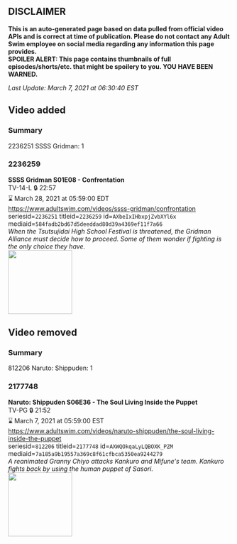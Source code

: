 ## DISCLAIMER
**This is an auto-generated page based on data pulled from official video APIs and is correct at time of publication. Please do not contact any Adult Swim employee on social media regarding any information this page provides.**  
**SPOILER ALERT: This page contains thumbnails of full episodes/shorts/etc. that might be spoilery to you. YOU HAVE BEEN WARNED.**  

_Last Update: March 7, 2021 at 06:30:40 EST_
## Video added
### Summary
2236251 SSSS Gridman: 1  
### 2236259
**SSSS Gridman S01E08 - Confrontation**  
TV-14-L 🔒 22:57  
⌛ March 28, 2021 at 05:59:00 EDT  
https://www.adultswim.com/videos/ssss-gridman/confrontation  
seriesid=`2236251` titleid=`2236259` id=`AXbeIxIHbxpjZvbXYl6x` mediaid=`584fadb2bd67d5deeddad80d39a4369ef11f7a66`  
_When the Tsutsujidai High School Festival is threatened, the Gridman Alliance must decide how to proceed. Some of them wonder if fighting is the only choice they have._  
<a href="https://media.cdn.adultswim.com/uploads/20210107/thumbnails/2_21171336463-SSSS_Gridman_008.jpg"><img src="https://media.cdn.adultswim.com/uploads/20210107/thumbnails/2_21171336463-SSSS_Gridman_008.jpg" height="144px" /></a>
## Video removed
### Summary
812206 Naruto: Shippuden: 1  
### 2177748
**Naruto: Shippuden S06E36 - The Soul Living Inside the Puppet**  
TV-PG 🔒 21:52  
⌛ March 7, 2021 at 05:59:00 EST  
https://www.adultswim.com/videos/naruto-shippuden/the-soul-living-inside-the-puppet  
seriesid=`812206` titleid=`2177748` id=`AXWQOkqaLyLQBOXK_PZM` mediaid=`7a185a9b19557a369c8f61cfbca5350ea9244279`  
_A reanimated Granny Chiyo attacks Kankuro and Mifune's team. Kankuro fights back by using the human puppet of Sasori._  
<a href="https://media.cdn.adultswim.com/uploads/20201103/thumbnails/2_201131728574-narutoshippuden_319_SoulLivingInsidePuppet.jpg"><img src="https://media.cdn.adultswim.com/uploads/20201103/thumbnails/2_201131728574-narutoshippuden_319_SoulLivingInsidePuppet.jpg" height="144px" /></a>
